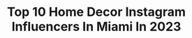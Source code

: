 ---
title: Top 10 Home Decor Instagram Influencers In Miami In 2023
description: >-
  Find top home decor Instagram influencers in Miami in 2023. Most popular hashtags: #miami #homedecor #interiordesign #instagood.
platform: Instagram
hits: 82
text_top: Discover the top-rated Instagram influencers on inBeat.
text_bottom: Our database holds 82 Instagram influencers like this in Miami, United States for you to pitch.
profiles:
  - username: "marina.b.style"
    fullname: >-
      Marina Bargouti
    bio: >-
      Interior + Design + Life + Style Certified Luxury Home Specialist Accredited Home Staging Professional Featured in @forbes @medium @british.thoughts
    location: "United States"
    followers: 233355
    engagement: 77
    commentsToLikes: 0.085636
    id: ck5px0m34pim30i11u0lzip8g
    verified: false
    hashtags: "#interiorstylist, #luxuryhome, #housebeautiful, #luxurydesign"
  - username: "saraschroederart"
    fullname: >-
      Sara
    bio: >-
      Wife Mom Miami Especially fond of bright colors. ☕️ & 🍫 make me unreasonably happy. Painting keeps me grounded. Host @oldbookrevivalists
    location: "United States"
    followers: 58921
    engagement: 241
    commentsToLikes: 0.025623
    id: ck0w4b3tzxp2u0i194qoo1r2w
    verified: false
    hashtags: "#fillyourwalls, #livingroominspo, #colorsplash, #bohostyledecor"
  - username: "stylistsecrets"
    fullname: >-
      ℝ𝕖𝕚𝕟𝕒 𝔻𝕖𝕝 𝕄𝕒𝕣
    bio: >-
      Boutique owner: 🍃@hojadementashop🍃 🧿Keep your eyes on the stars 🤩and your feet on the ground 💫 Dear Brands:4Cᴏʟʟᴀʙs👇🏼 💌www.thestylistsecrets@gmail.com
    location: "United States"
    followers: 28440
    engagement: 101
    commentsToLikes: 0.022640
    id: ck0ty8pr5lxt60i19g7x8qcnw
    verified: false
    hashtags: "#handmadewithlove, #livinglife, #hojadementastyle, #casualstyle"
  - username: "minimissalexis"
    fullname: >-
      MAMA | ALEXIS & LIAM
    bio: >-
      Lifestyle/Motherhood Content Creator Miami FL🌴 Email/DM for collabs 📧minimissalexis@gmail.com #Miami #motherhood #lifestyle
    location: "United States"
    followers: 53608
    engagement: 119
    commentsToLikes: 0.129829
    id: ck5cdu77njsd20i11paoyz7ji
    verified: false
    hashtags: "#miami, #realmotherhood, #beauty, #kidsroom"
  - username: "harold_mm_21"
    fullname: >-
      Harold Marin
    bio: >-
      Artist,expressionist & sculptor deseos a las 11.11 Acuariano "Be always ready 4 what's coming next”
    location: "United States"
    followers: 4502
    engagement: 1315
    commentsToLikes: 0.076736
    id: ckap4lot07udr0i78mvl4j6mn
    verified: false
    hashtags: "#style, #newpost, #trendy, #glam"
  - username: "surfacespatterns"
    fullname: >-
      Surfaces Patterns
    bio: >-
      °°° Inspiring creations °°° #surfacespatterns Curated by @walter.spina
    location: "United States"
    followers: 122079
    engagement: 81
    commentsToLikes: 0.005983
    id: ck0w752txbsqm0i19kjn27q3e
    verified: false
    hashtags: "#floralpattern, #surfacespatterns, #textiledesign, #artlicensing"
  - username: "erickaakresge"
    fullname: >-
      Ericka Kresge
    bio: >-
      Wife and mom to 5 giving you beauty and fashion tips for real life. I’m also a licensed makeup artist specializing in weddings. Email me to book.
    location: "United States"
    followers: 14743
    engagement: 319
    commentsToLikes: 0.075884
    id: ck5cfzf8znvpm0i11lsss1tf7
    verified: false
    hashtags: "#blondeblogger, #styleenvy, #instafashion, #fashionfury"
  - username: "angel_nicolas"
    fullname: >-
      Miami Real Estate Advisor
    bio: >-
      Angel Nicolas | Entrepreneur President of @thenicolasgroup at Compass
    location: "United States"
    followers: 28818
    engagement: 82
    commentsToLikes: 0.067900
    id: ckf5te9cyhlnh0j23u8z03xai
    verified: false
    hashtags: "#dreamhome, #compassagents, #interiordesign, #motivation"
  - username: "nvesttravel"
    fullname: >-
      NVEST LUXURY LIFESTYLE
    bio: >-
      👨🏾‍💻Richie Quintyne | Real Estate Broker🇧🇧🇺🇸 🌴Moving to📍Miami or Barbados? Contact me! 🕋 Visit LINK BELOW for Luxury Residences For Sale
    location: "United States"
    followers: 89434
    engagement: 37
    commentsToLikes: 0.035377
    id: ck1383m7nec760i19228xxr0v
    verified: false
    hashtags: "#luxurycar, #traveler, #traveller, #travelguide"
  - username: "staygoldengirl"
    fullname: >-
      💫 elizabeth s. | nsh, tn
    bio: >-
      ✿ girly (but edgy) style, beauty lover, obsessed w. reels, probably wearing pink! 💓 ☟shop my closet + links
    location: "United States"
    followers: 9588
    engagement: 498
    commentsToLikes: 0.179377
    id: ck5cifhzosjzt0i11qba1vppb
    verified: false
    hashtags: "#outfitreels, #nashvilleinfluencer, #fashionreels, #southbeachmiami"
---